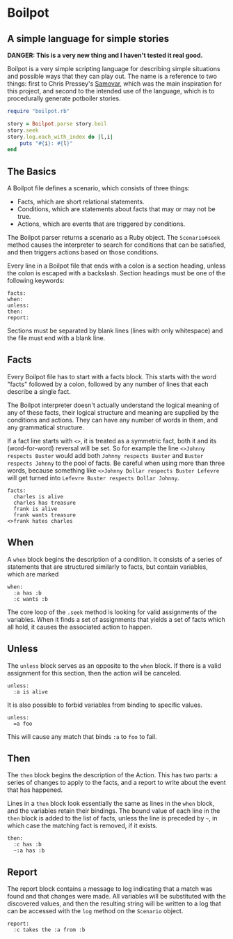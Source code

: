 # Boilpot
## A simple language for simple stories

**DANGER: This is a very new thing and I haven't tested it real good.**

Boilpot is a very simple scripting language for describing
simple situations and possible ways that they can play out.
The name is a reference to two things: first to Chris Pressey's
[Samovar](https://git.catseye.tc/Samovar/), which was the main
inspiration for this project, and second to the intended use
of the language, which is to procedurally generate potboiler stories.

```ruby
require "boilpot.rb"

story = Boilpot.parse story.boil
story.seek
story.log.each_with_index do |l,i|
    puts "#{i}: #{l}"
end 
```

## The Basics

A Boilpot file defines a scenario, which consists of three things:

* Facts, which are short relational statements.
* Conditions, which are statements about facts that may or may not be true.
* Actions, which are events that are triggered by conditions.

The Boilpot parser returns a scenario as a Ruby object. The `Scenario#seek`
method causes the interpreter to search for conditions that can be satisfied,
and then triggers actions based on those conditions.

Every line in a Boilpot file that ends with a colon is a section heading, unless
the colon is escaped with a backslash. Section headings must be one of the
following keywords:

```
facts:
when:
unless:
then:
report:
```

Sections must be separated by blank lines (lines with only whitespace) and the
file must end with a blank line.

## Facts

Every Boilpot file has to start with a facts block. This starts with the word
"facts" followed by a colon, followed by any number of lines that each describe
a single fact.

The Boilpot interpreter doesn't actually understand the logical meaning of any
of these facts, their logical structure and meaning are supplied by the
conditions and actions. They can have any number of words in them, and any
grammatical structure.

If a fact line starts with `<>`, it is treated as a symmetric fact, both it and
its (word-for-word) reversal will be set. So for example the line `<>Johnny respects Buster`
would add both `Johnny respects Buster` and `Buster respects Johnny` to the pool
of facts. Be careful when using more than three words, because something like
`<>Johnny Dollar respects Buster Lefevre` will get turned into
`Lefevre Buster respects Dollar Johnny`.

```
facts:
  charles is alive
  charles has treasure
  frank is alive
  frank wants treasure
<>frank hates charles
```

## When

A `when` block begins the description of a condition. It consists of a series
of statements that are structured similarly to facts, but contain variables,
which are marked 

```
when:
  :a has :b
  :c wants :b
```

The core loop of the `.seek` method is looking for valid assignments of the
variables. When it finds a set of assignments that yields a set of facts which
all hold, it causes the associated action to happen.

## Unless

The `unless` block serves as an opposite to the `when` block. If there is a
valid assignment for this section, then the action will be canceled.

```
unless:
  :a is alive
```

It is also possible to forbid variables from binding to specific values.

```
unless:
  =a foo
```

This will cause any match that binds `:a` to `foo` to fail.

## Then

The `then` block begins the description of the Action. This has two parts:
a series of changes to apply to the facts, and a report to write about
the event that has happened.

Lines in a `then` block look essentially the same as lines in the `when` block,
and the variables retain their bindings. The bound value of each line in the
`then` block is added to the list of facts, unless the line is preceded by `~`,
in which case the matching fact is removed, if it exists.

```
then:
  :c has :b
  ~:a has :b
```

## Report

The report block contains a message to log indicating that a match was found
and that changes were made. All variables will be substituted with the discovered
values, and then the resulting string will be written to a log that can be
accessed with the `log` method on the `Scenario` object.

```
report:
  :c takes the :a from :b
```